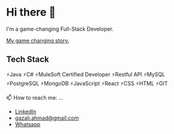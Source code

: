 # Hi there 👋

I'm a game-changing Full-Stack Developer.

[My game changing story.](https://singapore.generation.org/stories/gazali-full-stack-developer/)

## Tech Stack

⚡Java
⚡C#
⚡MuleSoft Certified Developer
⚡Restful API
⚡MySQL
⚡PostgreSQL
⚡MongoDB
⚡JavaScript
⚡React
⚡CSS
⚡HTML
⚡GIT

📫 How to reach me: ...

- [LinkedIn](https://www.linkedin.com/in/gazaliahmad/)
- gazali.ahmad@gmail.com
- [Whatsapp](https://wa.me/6588085871)

<!--
🌱 _Something new is coming_

**GazaliAhmad/GazaliAhmad** is a ✨ _special_ ✨ repository because its `README.md` (this file) appears on your GitHub profile.

Here are some ideas to get you started:

- 🔭 I’m currently working on ...
- 🌱 I’m currently learning ...
- 👯 I’m looking to collaborate on ...
- 🤔 I’m looking for help with ...
- 💬 Ask me about ...
- 📫 How to reach me: ...
- 😄 Pronouns: ...
- ⚡ Fun fact: ...
-->
